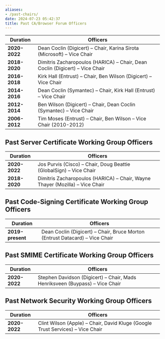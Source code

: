 ```yaml
---
aliases:
- /past-chairs/
date: 2024-07-23 05:42:37
title: Past CA/Browser Forum Officers
---
```


| Duration      | Officers                                                                   |
| ------------- | -------------------------------------------------------------------------- |
| **2020-2022** | Dean Coclin (Digicert) – Chair, Karina Sirota (Microsoft) – Vice Chair       |
| **2018-2020** | Dimitris Zacharopoulos (HARICA) – Chair, Dean Coclin (Digicert) – Vice Chair |
| **2016-2018** | Kirk Hall (Entrust) – Chair, Ben Wilson (Digicert) – Vice Chair              |
| **2014-2016** | Dean Coclin (Symantec) – Chair, Kirk Hall (Entrust) – Vice Chair             |
| **2012-2014** | Ben Wilson (Digicert) – Chair, Dean Coclin (Symantec) – Vice Chair           |
| **2006-2012** | Tim Moses (Entrust) – Chair, Ben Wilson – Vice Chair (2010-2012)             |

## Past Server Certificate Working Group Officers 

| Duration      | Officers                                                                   |
| ------------- | -------------------------------------------------------------------------- |
| **2020-2022** | Jos Purvis (Cisco) – Chair, Doug Beattie (GlobalSign) – Vice Chair           |
| **2018-2020** | Dimitris Zacharopoulos (HARICA) – Chair, Wayne Thayer (Mozilla) – Vice Chair |

## Past Code-Signing Certificate Working Group Officers 

| Duration         | Officers                                                                   |
| ---------------- | -------------------------------------------------------------------------- |
| **2019-present** | Dean Coclin (Digicert) – Chair, Bruce Morton (Entrust Datacard) – Vice Chair |


## Past SMIME Certificate Working Group Officers 

| Duration      | Officers                                                                   |
| ------------- | -------------------------------------------------------------------------- |
| **2020-2022** | Stephen Davidson (Digicert) – Chair, Mads Henriksveen (Buypass) – Vice Chair |

## Past Network Security Working Group Officers 

| Duration      | Officers                                                                     |
| ------------- | ---------------------------------------------------------------------------- |
| **2020-2022** | Clint Wilson (Apple) – Chair, David Kluge (Google Trust Services) – Vice Chair |
